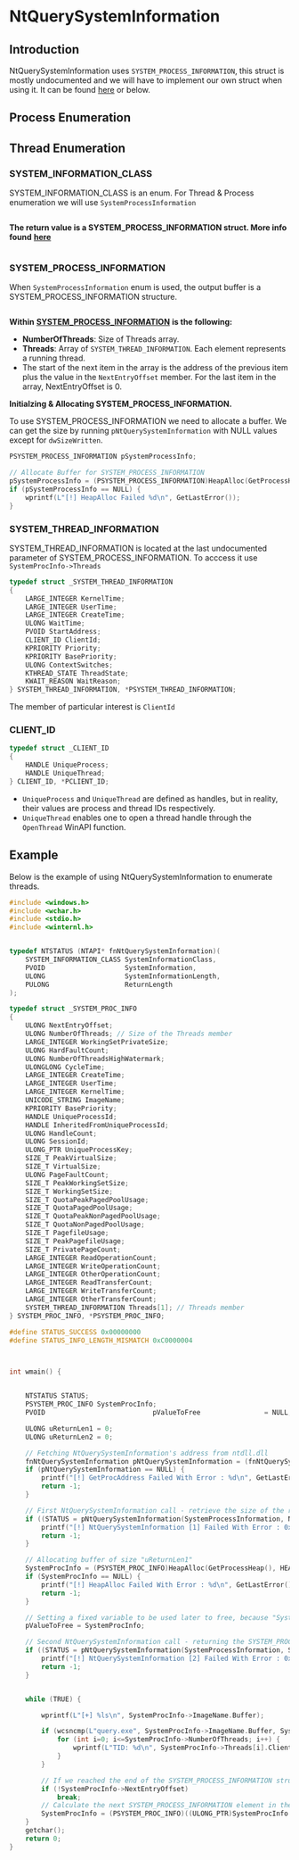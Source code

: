 # NtQuerySystemInformation



## Introduction&#x20;

NtQuerySystemInformation uses `SYSTEM_PROCESS_INFORMATION`, this struct is mostly undocumented and we will have to implement our own struct when using it. It can be found [here](https://ntdoc.m417z.com/system\_process\_information) or below.



## Process Enumeration

##

## Thread Enumeration





### SYSTEM\_INFORMATION\_CLASS

SYSTEM\_INFORMATION\_CLASS is an enum. For Thread & Process enumeration we will use `SystemProcessInformation`

<figure><img src="../../../.gitbook/assets/image (89).png" alt=""><figcaption></figcaption></figure>

**The return value is a SYSTEM\_PROCESS\_INFORMATION struct. More info found** [**here**](https://learn.microsoft.com/en-us/windows/win32/api/winternl/nf-winternl-ntquerysysteminformation)

<figure><img src="../../../.gitbook/assets/image (90).png" alt=""><figcaption></figcaption></figure>

### SYSTEM\_PROCESS\_INFORMATION

When `SystemProcessInformation` enum is used, the output buffer is a SYSTEM\_PROCESS\_INFORMATION structure.

<figure><img src="../../../.gitbook/assets/image (91).png" alt=""><figcaption></figcaption></figure>

**Within** [**SYSTEM\_PROCESS\_INFORMATION**](https://www.geoffchappell.com/studies/windows/km/ntoskrnl/api/ex/sysinfo/process.htm) **is the following:**

* **NumberOfThreads**: Size of Threads array.
* **Threads**: Array of `SYSTEM_THREAD_INFORMATION`. Each element represents a running thread.
* The start of the next item in the array is the address of the previous item plus the value in the `NextEntryOffset` member. For the last item in the array, NextEntryOffset is 0.

**Initialzing & Allocating SYSTEM\_PROCESS\_INFORMATION.**

To use SYSTEM\_PROCESS\_INFORMATION we need to allocate a buffer. We can get the size by running `pNtQuerySystemInformation` with NULL values except for `dwSizeWritten`.

```c
PSYSTEM_PROCESS_INFORMATION pSystemProcessInfo;

// Allocate Buffer for SYSTEM_PROCESS_INFORMATION
pSystemProcessInfo = (PSYSTEM_PROCESS_INFORMATION)HeapAlloc(GetProcessHeap(), 0, dwSize1);
if (pSystemProcessInfo == NULL) {
    wprintf(L"[!] HeapAlloc Failed %d\n", GetLastError());
}

```

### SYSTEM\_THREAD\_INFORMATION

SYSTEM\_THREAD\_INFORMATION is located at the last undocumented parameter of SYSTEM\_PROCESS\_INFORMATION. To acccess it use `SystemProcInfo->Threads`

```c
typedef struct _SYSTEM_THREAD_INFORMATION
{
    LARGE_INTEGER KernelTime;
    LARGE_INTEGER UserTime;
    LARGE_INTEGER CreateTime;
    ULONG WaitTime;
    PVOID StartAddress;
    CLIENT_ID ClientId;
    KPRIORITY Priority;
    KPRIORITY BasePriority;
    ULONG ContextSwitches;
    KTHREAD_STATE ThreadState;
    KWAIT_REASON WaitReason;
} SYSTEM_THREAD_INFORMATION, *PSYSTEM_THREAD_INFORMATION;
```

The member of particular interest is `ClientId`

### CLIENT\_ID

```c
typedef struct _CLIENT_ID
{
    HANDLE UniqueProcess;
    HANDLE UniqueThread;
} CLIENT_ID, *PCLIENT_ID;
```

* `UniqueProcess` and `UniqueThread` are defined as handles, but in reality, their values are process and thread IDs respectively.
* `UniqueThread` enables one to open a thread handle through the `OpenThread` WinAPI function.



## Example

Below is the example of using NtQuerySystemInformation to enumerate threads.

```c
#include <windows.h>
#include <wchar.h>
#include <stdio.h>
#include <winternl.h>


typedef NTSTATUS (NTAPI* fnNtQuerySystemInformation)(
    SYSTEM_INFORMATION_CLASS SystemInformationClass,
    PVOID                    SystemInformation,
    ULONG                    SystemInformationLength,
    PULONG                   ReturnLength
);

typedef struct _SYSTEM_PROC_INFO
{
    ULONG NextEntryOffset;
    ULONG NumberOfThreads; // Size of the Threads member
    LARGE_INTEGER WorkingSetPrivateSize;
    ULONG HardFaultCount;
    ULONG NumberOfThreadsHighWatermark;
    ULONGLONG CycleTime;
    LARGE_INTEGER CreateTime;
    LARGE_INTEGER UserTime;
    LARGE_INTEGER KernelTime;
    UNICODE_STRING ImageName;
    KPRIORITY BasePriority;
    HANDLE UniqueProcessId;
    HANDLE InheritedFromUniqueProcessId;
    ULONG HandleCount;
    ULONG SessionId;
    ULONG_PTR UniqueProcessKey;
    SIZE_T PeakVirtualSize;
    SIZE_T VirtualSize;
    ULONG PageFaultCount;
    SIZE_T PeakWorkingSetSize;
    SIZE_T WorkingSetSize;
    SIZE_T QuotaPeakPagedPoolUsage;
    SIZE_T QuotaPagedPoolUsage;
    SIZE_T QuotaPeakNonPagedPoolUsage;
    SIZE_T QuotaNonPagedPoolUsage;
    SIZE_T PagefileUsage;
    SIZE_T PeakPagefileUsage;
    SIZE_T PrivatePageCount;
    LARGE_INTEGER ReadOperationCount;
    LARGE_INTEGER WriteOperationCount;
    LARGE_INTEGER OtherOperationCount;
    LARGE_INTEGER ReadTransferCount;
    LARGE_INTEGER WriteTransferCount;
    LARGE_INTEGER OtherTransferCount;
    SYSTEM_THREAD_INFORMATION Threads[1]; // Threads member
} SYSTEM_PROC_INFO, *PSYSTEM_PROC_INFO;

#define STATUS_SUCCESS 0x00000000
#define STATUS_INFO_LENGTH_MISMATCH 0xC0000004



int wmain() {


    NTSTATUS STATUS;
    PSYSTEM_PROC_INFO SystemProcInfo;
    PVOID							pValueToFree                = NULL;

    ULONG uReturnLen1 = 0;
    ULONG uReturnLen2 = 0;

    // Fetching NtQuerySystemInformation's address from ntdll.dll
    fnNtQuerySystemInformation pNtQuerySystemInformation = (fnNtQuerySystemInformation)GetProcAddress(GetModuleHandle(L"NTDLL.DLL"), "NtQuerySystemInformation");
    if (pNtQuerySystemInformation == NULL) {
        printf("[!] GetProcAddress Failed With Error : %d\n", GetLastError());
        return -1;
    }

    // First NtQuerySystemInformation call - retrieve the size of the return buffer (uReturnLen1)
    if ((STATUS = pNtQuerySystemInformation(SystemProcessInformation, NULL, 0, &uReturnLen1)) != STATUS_SUCCESS && STATUS != STATUS_INFO_LENGTH_MISMATCH) {
        printf("[!] NtQuerySystemInformation [1] Failed With Error : 0x%0.8X \n", STATUS);
        return -1;
    }

    // Allocating buffer of size "uReturnLen1"
    SystemProcInfo = (PSYSTEM_PROC_INFO)HeapAlloc(GetProcessHeap(), HEAP_ZERO_MEMORY, (SIZE_T)uReturnLen1);
    if (SystemProcInfo == NULL) {
        printf("[!] HeapAlloc Failed With Error : %d\n", GetLastError());
        return -1;
    }

    // Setting a fixed variable to be used later to free, because "SystemProcInfo" will be modefied
    pValueToFree = SystemProcInfo;

    // Second NtQuerySystemInformation call - returning the SYSTEM_PROCESS_INFORMATION array (SystemProcInfo)
    if ((STATUS = pNtQuerySystemInformation(SystemProcessInformation, SystemProcInfo, uReturnLen1, &uReturnLen2)) != STATUS_SUCCESS) {
        printf("[!] NtQuerySystemInformation [2] Failed With Error : 0x%0.8X \n", STATUS);
        return -1;
    }


    while (TRUE) {

        wprintf(L"[+] %ls\n", SystemProcInfo->ImageName.Buffer);

        if (wcsncmp(L"query.exe", SystemProcInfo->ImageName.Buffer, SystemProcInfo->ImageName.Length / sizeof(WCHAR)) == 0) {
            for (int i=0; i<=SystemProcInfo->NumberOfThreads; i++) {
                wprintf(L"TID: %d\n", SystemProcInfo->Threads[i].ClientId.UniqueThread);
            }
        }

        // If we reached the end of the SYSTEM_PROCESS_INFORMATION structure
        if (!SystemProcInfo->NextEntryOffset)
            break;
        // Calculate the next SYSTEM_PROCESS_INFORMATION element in the array
        SystemProcInfo = (PSYSTEM_PROC_INFO)((ULONG_PTR)SystemProcInfo + SystemProcInfo->NextEntryOffset);
    }
    getchar();
    return 0;
}
```

<figure><img src="../../../.gitbook/assets/image (3) (1) (1) (1) (1).png" alt=""><figcaption></figcaption></figure>
